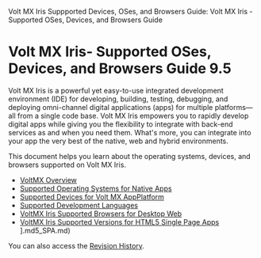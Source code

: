                            

Volt MX  Iris Suppported Devices, OSes, and Browsers Guide: Volt MX Iris - Supported OSes, Devices, and Browsers Guide

Volt MX  Iris\- Supported OSes, Devices, and Browsers Guide  9.5
================================================================

Volt MX  Iris is a powerful yet easy-to-use integrated development environment (IDE) for developing, building, testing, debugging, and deploying omni-channel digital applications (apps) for multiple platforms—all from a single code base. Volt MX Iris empowers you to rapidly develop digital apps while giving you the flexibility to integrate with back-end services as and when you need them. What's more, you can integrate into your app the very best of the native, web and hybrid environments.

This document helps you learn about the operating systems, devices, and browsers supported on Volt MX Iris.

*   [VoltMX Overview](VoltMXOverview.md)
*   [Supported Operating Systems for Native Apps](Supported_OS_NativeApps.md)
*   [Supported Devices for Volt MX AppPlatform](Supported_Devices.md#Architecture)
*   [Supported Development Languages](Supported_Development_Lanugages.md)
*   [VoltMX Iris Supported Browsers for Desktop Web](Supported_Browsers_DesktopWeb.md)
*   [VoltMX Iris Supported Versions for HTML5 Single Page Apps ](SPA)].md5_SPA.md)

You can also access the [Revision History](VoltMX_Iris_-_Supported_OSes__Devices__and_Browsers_Guide.md).
